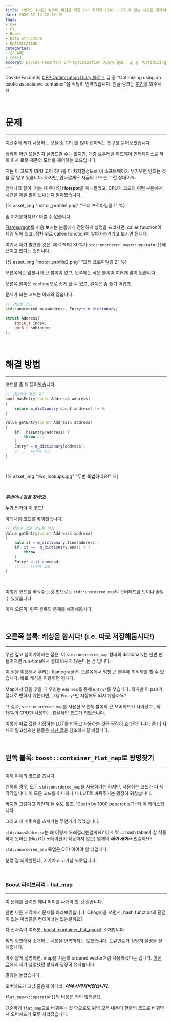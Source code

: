 ```yaml
---
title: (번역) 실시간 컴퓨터 비전을 위한 C++ 최적화 (10) - STL에 없는 새로운 컨테이너
date: 2020-12-14 22:38:19
tags: 
- C++
- CV
- Boost
- Data Structure
- Optimisation
categories: 
- [SLAM]
- [C++]
excerpt: Davide Faconti의 CPP Optimization Diary 블로그 글 중 "Optimizing using an exotic associative container`"을 적당히 번역했습니다.
---
```


Davide Faconti의 [CPP Optimization Diary 블로그](https://cpp-optimizations.netlify.app/) 글 중 "Optimizing using an exotic associative container"을 적당히 번역했습니다. 원글 링크는 [여기](https://cpp-optimizations.netlify.app/boost_flatmap/)를 봐주세요.

<br>

# 문제
---

지난주에 제가 사용하는 모듈 중 CPU를 많이 잡아먹는 친구를 뜯어보았습니다.

정확히 어떤 모듈인지 설명드릴 수는 없지만, 대충 로우레벨 하드웨어 인터페이스로 저희 회사 로봇 제품의 모터를 제어하는 코드입니다.

저는 이 코드가 CPU 코어 하나를 다 차지할정도로 이 소프트웨어가 무거우면 안되는 것을 잘 알고 있습니다. 하지만, 안타깝게도 지금의 코드는 그런 상태이죠.

언제나와 같이, 저는 제 무기인 **Hotspot**을 꺼내들었고, CPU가 코드의 어떤 부분에서 시간을 제일 많이 보내는지 알아봤습니다.

{% asset_img "motor_profile1.png" "모터 프로파일링 1" %}

좀 지저분하지요? 어쩔 수 없습니다.

[Flamegraph](http://www.brendangregg.com/flamegraphs.html)를 처음 보시는 분들에게 간단하게 설명을 드리자면, caller function이 제일 밑에 있고, 점차 위로 callee function이 쌓여가는거라고 보시면 됩니다.

여기서 제가 발견한 것은, 제 CPU의 30%가 `std::unordered_map<>::operator[]`에 쓰이고 있다는 것입니다.

{% asset_img "motor_profile2.png" "모터 프로파일링 2" %}

오른쪽에는 엄청나게 큰 블록이 있고, 왼쪽에는 작은 블록이 여러개 많이 있습니다.

오른쪽 블록은 caching으로 쉽게 풀 수 있고, 왼쪽은 좀 풀기 어렵죠.

문제가 되는 코드는 아래와 같습니다.

```C++
// 간단한 코드
std::unordered_map<Address, Entry*> m_dictionary;

struct Address{
    int16_t index;
    unt8_t subindex;
};
```
<br>

# 해결 방법
---

코드를 좀 더 뜯어봤습니다.

```C++
// 간단하게 적은 코드
bool hasEntry(const Address& address) 
{
    return m_dictionary.count(address) != 0;
}

Value getEntry(const Address& address) 
{
    if( !hasEntry(address) {
        throw ...
    }
    Entry* = m_dictionary[address];
    // ... 나머지 코드
}
```

<br>


{% asset_img "two_lookups.jpg" "두번 룩업하네요!" %}

<br>

***두번이나 값을 찾네요***! 

누가 짠거야 이 코드!

아래처럼 코드를 바꿔줬습니다.

```C++
// 한번만 값을 찾도록 바꿈
Value getEntry(const Address& address) 
{
    auto it = m_dictionary.find(address);
    if( it ==  m_dictionary.end() ) {
        throw ...
    }
    Entry* = it->second;
    // ... 나머지 코드
}
```

<br>

이렇게 코드를 바꿔주는 것 만으로도 `std::unordered_map`의 오버헤드를 반이나 줄일 수 있었습니다.

이제 오른쪽, 왼쪽 블록의 문제를 해결해봅시다.

<br>

## 오른쪽 블록: 캐싱을 합시다! (i.e. 따로 저장해둡시다!)
---

우선 짚고 넘어가야하는 점은, 이 `std::unordered_map` 형태의 dictionary는 한번 만들어지면 run-time에서 절대 바뀌지 않는다는 점 입니다.

이 점을 이용해서 우리는 flamegraph의 오른쪽에서 엄청 큰 블록에 최적화를 할 수 있습니다. 바로 캐싱을 이용하면 됩니다. 

Map에서 값을 찾을 때 우리는 `Address`를 통해 `Entry*`를 찾습니다. 하지만 이 pair가 절대로 변하지 않는다면, 그냥 `Entry*`만 저장해도 되지 않을까요?

그 결과, `std::unordered_map`를 사용한 오른쪽 블록의 큰 오버헤드가 사라졌고 , 약 15%의 CPU만 사용하는 효율적인 코드가 되었습니다.

이렇게 따로 값을 저장하는 LUT를 만들고 사용하는 것은 굉장히 효과적입니다. 좀 더 자세히 알고싶으신 분들은 [지난 글](https://changh95.github.io/20201211-dont-compute-twice/)을 참조하시길 바랍니다.

<br>

## 왼쪽 블록: `boost::container_flat_map`로 광명찾기
---

이제 왼쪽의 코드를 봅시다. 

왼쪽의 경우, 모두 `std::unordered_map`을 사용하기는 하지만, 사용하는 코드가 다 제각각입니다. 이 모든 코드를 하나하나 다 LUT로 바꿔주기는 굉장히 귀찮습니다.

하지만 그렇다고 가만히 둘 수도 없죠. 'Death by 1000 papercuts'가 딱 이 케이스입니다.

그리고 제 머릿속을 스쳐가는 무언가가 있었습니다.

`std;:has<Address>`는 왜 이렇게 오래걸리는걸까요? 이게 딱 그 hash table이 잘 작동하지 못하는 (Big O() 노테이션이 작동하지 않는) 몇개의 ***레어 케이스*** 인걸까요?

`std::unordered_map` 룩업은 O(1) 이여야 할 터입니다. 

분명 잘 되야할텐데, 기가차고 코가찰 노릇입니다.

<br>

### Boost 라이브러리 - flat_map
---

이 문제를 풀려면 꽤나 머리를 싸매야 할 것 같습니다.

한번 다른 시각에서 문제를 바라보겠습니다. O(logn)을 쓰면서, hash function의 단점이 없는 마법같은 컨테이너는 없는걸까요?

자 신사숙녀 여러분, [boost::container_flat_map](https://www.boost.org/doc/libs/1_74_0/doc/html/container/non_standard_containers.html#container.non_standard_containers.flat_xxx)를 소개합니다.

위의 링크에서 소개하는 내용을 반복하지는 않겠습니다. 도큐먼트가 상당히 설명을 잘 해줍니다. 

아주 짧게 설명하면, map을 기존의 ordered vector처럼 사용하겠다는 겁니다. [이전 글](https://changh95.github.io/20201206-do-you-need-map/)에서 제가 설명했던 방식과 굉장히 유사합니다.

결과는 놀랍습니다.

오버헤드가 그냥 줄은게 아니라, ***아예 사라져버렸습니다***.

`flat_map<>::operator[]`의 비용은 거의 없더군요.

단순하게 `flat_map`으로 바꿔주는 것 만으로도 위의 모든 내용이 한줄의 코드로 바뀌면서 오버헤드가 모두 사라졌습니다.
